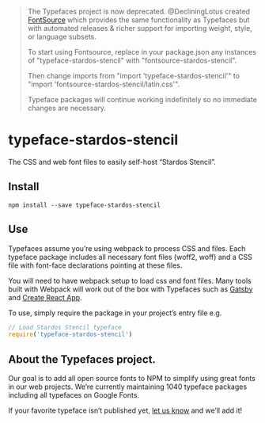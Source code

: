 >The Typefaces project is now deprecated. @DecliningLotus created
[FontSource](https://github.com/fontsource/fontsource) which provides the
same functionality as Typefaces but with automated releases & richer
support for importing weight, style, or language subsets.
>
>To start using Fontsource, replace in your package.json any instances of
"typeface-stardos-stencil" with "fontsource-stardos-stencil".
>
> Then change imports from "import 'typeface-stardos-stencil'" to "import 'fontsource-stardos-stencil/latin.css'".
>
>Typeface packages will continue working indefinitely so no immediate
>changes are necessary.

# typeface-stardos-stencil

The CSS and web font files to easily self-host “Stardos Stencil”.

## Install

`npm install --save typeface-stardos-stencil`

## Use

Typefaces assume you’re using webpack to process CSS and files. Each typeface
package includes all necessary font files (woff2, woff) and a CSS file with
font-face declarations pointing at these files.

You will need to have webpack setup to load css and font files. Many tools built
with Webpack will work out of the box with Typefaces such as [Gatsby](https://github.com/gatsbyjs/gatsby)
and [Create React App](https://github.com/facebookincubator/create-react-app).

To use, simply require the package in your project’s entry file e.g.

```javascript
// Load Stardos Stencil typeface
require('typeface-stardos-stencil')
```

## About the Typefaces project.

Our goal is to add all open source fonts to NPM to simplify using great fonts in
our web projects. We’re currently maintaining 1040 typeface packages
including all typefaces on Google Fonts.

If your favorite typeface isn’t published yet, [let us know](https://github.com/KyleAMathews/typefaces)
and we’ll add it!
